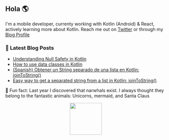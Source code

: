 ## Hola 🌎

I'm a mobile developer, currenty working with Kotlin (Android) & React, actively learning more about Kotlin. Reach me out on [Twitter](http://twitter.com/jbc7agg) or through my [Blog Profile](http://dev.to/jbc7ag) 


### 🔖 Latest Blog Posts
<!-- BLOG-POST-LIST:START -->
- [Understanding Null Safety in Kotlin](https://dev.to/jbc7ag/understanding-null-safety-in-kotlin-10e2)
- [How to use data classes in Kotlin](https://dev.to/jbc7ag/how-to-use-data-classes-in-kotlin-39gl)
- [(Spanish) Obtener un String separado de una lista en Kotlin:  joinToString()
](https://dev.to/jbc7ag/spanish-obtener-un-string-separado-de-una-lista-en-kotlin-jointostring-1gi3)
- [Easy way to get a separated string from a list in Kotlin: joinToString()](https://dev.to/jbc7ag/easy-way-to-get-a-separated-string-from-a-list-in-kotlin-jointostring-3oe0)
<!-- BLOG-POST-LIST:END -->

🌟 Fun fact: Last year I discovered that narwhals exist. I always thought they belong to the fantastic animals: Unicorns, mermaid, and Santa Claus

<p align="center">
    <img height="100" width="100" src="https://images.vexels.com/media/users/3/162345/isolated/preview/950ef5d8ba4d6a1c3052141f90c5d2f2-narval-colmillo-aleta-cola-plana-by-vexels.png"/>
</p>
